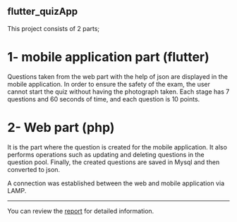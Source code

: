 ## flutter_quizApp

This project consists of 2 parts;

# 1- mobile application part (flutter)
  
Questions taken from the web part with the help of json are displayed in the mobile application.
In order to ensure the safety of the exam, the user cannot start the quiz without having the photograph taken. 
Each stage has 7 questions and 60 seconds of time, and each question is 10 points.


# 2- Web part (php)

It is the part where the question is created for the mobile application. It also performs operations such as updating and deleting questions in 
the question pool. Finally, the created questions are saved in Mysql and then converted to json.

A connection was established between the web and mobile application via LAMP.<hr>


You can review the [report](https://drive.google.com/file/d/1DUDN1FCrKZQ0pntRdJ36JdZuiUcU29dL/view?usp=sharing) for detailed information. 
